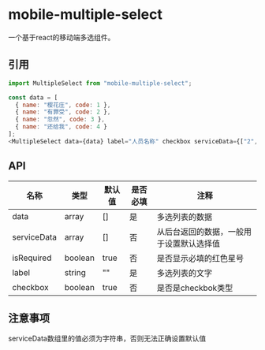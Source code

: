 # mobile-multiple-select
一个基于react的移动端多选组件。

## 引用

```javascript
import MultipleSelect from "mobile-multiple-select";

const data = [
  { name: "樱花庄", code: 1 },
  { name: "有罪受", code: 2 },
  { name: "忽然", code: 3 },
  { name: "还给我", code: 4 }
];
<MultipleSelect data={data} label="人员名称" checkbox serviceData={["2", "3"]} />
```

## API

| 名称        | 类型    | 默认值 | 是否必填 | 注释                                     |
| ----------- | ------- | ------ | -------- | ---------------------------------------- |
| data        | array   | []     | 是       | 多选列表的数据                           |
| serviceData | array   | []     | 否       | 从后台返回的数据，一般用于设置默认选择值 |
| isRequired  | boolean | true   | 否       | 是否显示必填的红色星号                   |
| label       | string  | ""     | 是       | 多选列表的文字                           |
| checkbox    | boolean | true   | 否       | 是否是checkbok类型                       |

## 注意事项

serviceData数组里的值必须为字符串，否则无法正确设置默认值

